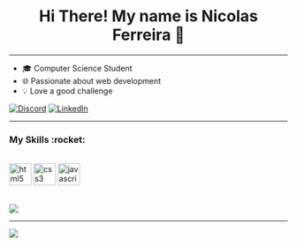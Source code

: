 <h1 align="center" border-bottom="none">Hi There! My name is Nicolas Ferreira 👋</h1>
<hr>

- 🎓 Computer Science Student
- 🌐 Passionate about web development
- 💡 Love a good challenge

[![Discord](https://img.shields.io/badge/Discord-%237289DA.svg?logo=discord&logoColor=white)](https://discord.gg/nicolasferreira6387)  [![LinkedIn](https://img.shields.io/badge/LinkedIn-%230077B5.svg?logo=linkedin&logoColor=white)](https://linkedin.com/in/nicolas-ferreira-99575b263)

<hr>
<h3>My Skills  :rocket: &nbsp;</h3>
<div valign="top"><br>
  <img src="https://cdn.jsdelivr.net/gh/devicons/devicon/icons/html5/html5-original.svg" height="40" alt="html5 logo"  />
  <img src="https://cdn.jsdelivr.net/gh/devicons/devicon/icons/css3/css3-original.svg" height="40" alt="css3 logo"  />
  <img src="https://cdn.jsdelivr.net/gh/devicons/devicon/icons/javascript/javascript-original.svg" height="40" alt="javascript logo"  />
</div><br>

![](https://github-readme-stats.vercel.app/api/top-langs/?username=nicolasferleite&theme=dark&hide_border=false&include_all_commits=false&count_private=false&layout=compact)

---
[![](https://visitcount.itsvg.in/api?id=nicolasferleite&label=Profile%20Views&color=12&icon=0&pretty=true)](https://visitcount.itsvg.in)

<!-- Proudly created with GPRM ( https://gprm.itsvg.in ) -->
